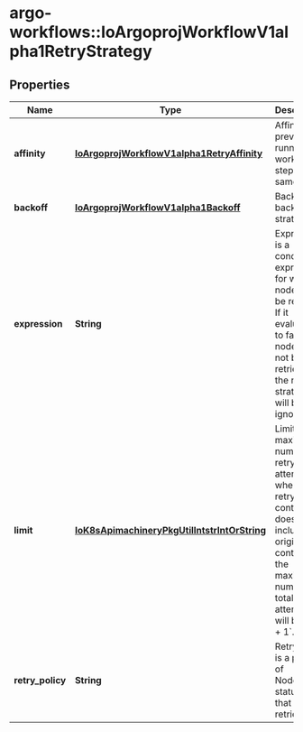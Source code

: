 # argo-workflows::IoArgoprojWorkflowV1alpha1RetryStrategy

## Properties
Name | Type | Description | Notes
------------ | ------------- | ------------- | -------------
**affinity** | [**IoArgoprojWorkflowV1alpha1RetryAffinity**](IoArgoprojWorkflowV1alpha1RetryAffinity.md) | Affinity prevents running workflow&#39;s step on the same host | [optional] 
**backoff** | [**IoArgoprojWorkflowV1alpha1Backoff**](IoArgoprojWorkflowV1alpha1Backoff.md) | Backoff is a backoff strategy | [optional] 
**expression** | **String** | Expression is a condition expression for when a node will be retried. If it evaluates to false, the node will not be retried and the retry strategy will be ignored | [optional] 
**limit** | [**IoK8sApimachineryPkgUtilIntstrIntOrString**](IoK8sApimachineryPkgUtilIntstrIntOrString.md) | Limit is the maximum number of retry attempts when retrying a container. It does not include the original container; the maximum number of total attempts will be &#x60;limit + 1&#x60;. | [optional] 
**retry_policy** | **String** | RetryPolicy is a policy of NodePhase statuses that will be retried | [optional] 


